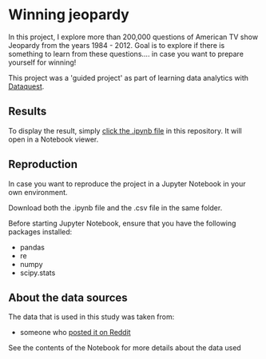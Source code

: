 # Winning jeopardy 

In this project, I explore more than 200,000 questions of American TV show Jeopardy from the years 1984 - 2012. Goal is to explore if there is something to learn from these questions.... in case you want to prepare yourself for winning!

This project was a 'guided project' as part of learning data analytics with [Dataquest](www.dataquest.io).

## Results

To display the result, simply [click the .ipynb file](https://github.com/jasperquak/winning_jeopardy/blob/main/WinningJeopardy.ipynb) in this repository. It will open in a Notebook viewer.

## Reproduction

In case you want to reproduce the project in a Jupyter Notebook in your own environment.

Download both the .ipynb file and the .csv file in the same folder.

Before starting Jupyter Notebook, ensure that you have the following packages installed:
* pandas
* re
* numpy
* scipy.stats

## About the data sources

The data that is used in this study was taken from:
* someone who [posted it on Reddit](https://www.reddit.com/r/datasets/comments/1uyd0t/200000_jeopardy_questions_in_a_json_file/)

See the contents of the Notebook for more details about the data used
